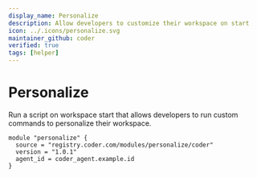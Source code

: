 ```yaml
---
display_name: Personalize
description: Allow developers to customize their workspace on start
icon: ../.icons/personalize.svg
maintainer_github: coder
verified: true
tags: [helper]
---
```


# Personalize

Run a script on workspace start that allows developers to run custom commands to personalize their workspace.

```hcl
module "personalize" {
  source = "registry.coder.com/modules/personalize/coder"
  version = "1.0.1"
  agent_id = coder_agent.example.id
}
```
